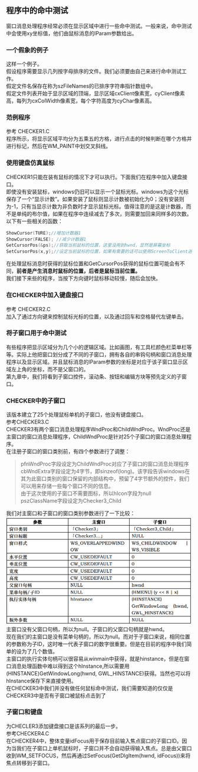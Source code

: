 ## 程序中的命中测试
窗口消息处理程序经常必须在显示区域中进行一些命中测试。一般来说，命中测试中会使用xy坐标值，他们由鼠标消息的lParam参数给出。
### 一个假象的例子
这样一个例子。  
假设程序需要显示几列按字母排序的文件。我们必须要由自己来进行命中测试工作。  
假定文件名保存在称为szFileNames的已排序字符串指针数组中。  
假定文件列表开始于显示区域的顶端，显示区域cxClient像素宽，cyClient像素高，每列为cxColWidth像素宽，每个字符高度为cyChar像素高。
### 范例程序
参考 CHECKER1.C  
程序所示，将显示区域平均分为五乘五的方格，进行点击的时候判断在哪个方格并进行标记，然后在WM_PAINT中划交叉斜线。
### 使用键盘仿真鼠标
CHECKER1只能在装有鼠标的情况下才可以执行。下面我们在程序中加入键盘接口。  
即使没有安装鼠标，windows仍旧可以显示一个鼠标光标。windows为这个光标保存了一个“显示计数”。如果安装了鼠标则显示计数被初始化为0；没有安装则为-1，只有当显示计数为非负数时才显示鼠标光标。值得注意的是这是计数器，而不是单纯的布尔值，如果在程序中连续减去了多次，则需要加回来同样多的次数。以下有一些相关的函数：    
```c
ShowCursor(TURE);//增加计数器1  
ShowCursor(FALSE); //减少计数器1  
GetCursorPos(&ps);//获取当前鼠标的位置，这里没用到hwnd，显然是屏幕坐标  
SetCursorPos(x,y);//设定当前鼠标的位置，如果有需要的话可以使用ScreenToClient进行转换  
```
在处理鼠标消息时获得的鼠标位置和GetCursorPos获得的鼠标位置可能会有不同，**前者是产生消息时鼠标的位置，后者是鼠标当前位置。**  
我们接下来些的程序，当按下方向键时鼠标移动较慢，随后会加快。  
### 在CHECKER中加入键盘接口
参考 CHECKER2.C  
加入了通过方向键来控制鼠标光标的位置，以及通过回车和空格替代左键单击。
### 将子窗口用于命中测试
有些程序把显示区域分为几个小的逻辑区域。比如画图，有工具栏颜色栏菜单栏等等。实际上他把窗口划分成了不同的子窗口，拥有各自的串钩句柄和窗口消息处理程序以及显示区域。并且鼠标消息的lParam参数的坐标是对应于该子窗口显示区域左上角的坐标，而不是父窗口的。   
第九章中，我们将看到子窗口控件，滚动条、按钮和编辑方块等预先定义的子窗口。
### CHECKER中的子窗口
该版本建立了25个处理鼠标单机的子窗口，他没有键盘接口。  
参考CHECKER3.C  
CHECKER3有两个窗口消息处理程序WndProc和ChildWndProc。WndProc还是主窗口的窗口消息处理程序，ChildWndProc是针对25个子窗口的窗口消息处理程序。  
在注册子窗口的窗口类别前，有四个参数进行了调整：  
> pfnWndProc字段设定为ChildWndProc对应了子窗口的窗口消息处理程序  
> cbWndExtra字段设定为4字节，即sinzeof(long)。该字段告诉windows在其为此窗口类别的窗口保留的内部结构中，预留了4字节额外的控件，我们可以用来存储一些每个窗口不同的信息。  
> 由于这次使用的子窗口不需要图标，所以hIcon字段为null  
> pszClassName字段设定为Checker3_Child  
  
我们对主窗口和子窗口的窗口类别参数进行了一下比较：  
![](https://github.com/sii2017/image/blob/master/%E7%AA%97%E5%8F%A3%E7%B1%BB%E5%88%AB%E5%8F%82%E6%95%B0%E6%AF%94%E8%BE%83.jpg)  
主窗口没有父窗口句柄，所以为null。子窗口的父窗口句柄就是hwnd。  
现在我们的主窗口是没有菜单句柄的，所以为null。而对于子窗口来说，相同位置的参数称为子ID，这时唯一代表子窗口的数字很重要。但是在目前的程序中我们简单的设为了几个数值。  
主窗口的执行实体句柄可以很容易从winmain中获得，就是hinstance，但是在窗口消息处理函数中难以得到这个hInstance,所以需要用(HINSTANCE)GetWindowLong(hwnd, GWL_HINSTANCE)获得。当然也可以将hInstance保存下来直接使用。  
在CHECKER3中我们并没有做任何鼠标命中测试，我们需要知道的仅仅是CHECKER3中是否有子窗口被鼠标点击到了
### 子窗口和键盘
为CHECLER3添加键盘接口是该系列的最后一步。  
参考CHECKER4.C   
在CHECKER4中，整体变量idFocus用于保存目前输入焦点窗口的子窗口ID。因为当我们在子窗口上单机鼠标时，子窗口并不会自动获得输入焦点。总是由父窗口收到WM_SETFOCUS，然后再通过SetFocus(GetDlgItem(hwnd, idFocus))来将焦点转移到子窗口。